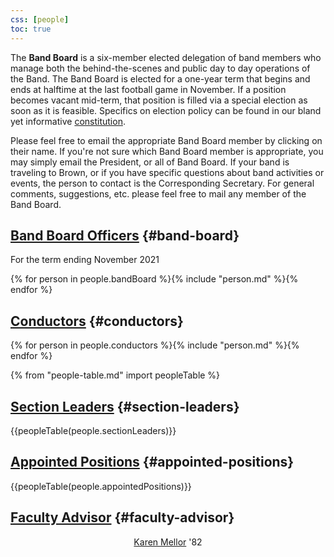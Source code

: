 ```yaml
---
css: [people]
toc: true
---
```


The **Band Board** is a six-member elected delegation of band members who manage both the behind-the-scenes and public day to day operations of the Band. The Band Board is elected for a one-year term that begins and ends at halftime at the last football game in November. If a position becomes vacant mid-term, that position is filled via a special election as soon as it is feasible. Specifics on election policy can be found in our bland yet informative [constitution](/constitution).

Please feel free to email the appropriate Band Board member by clicking on their name. If you're not sure which Band Board member is appropriate, you may simply email the President, or all of Band Board. If your band is traveling to Brown, or if you have specific questions about band activities or events, the person to contact is the Corresponding Secretary. For general comments, suggestions, etc. please feel free to mail any member of the Band Board.

## [Band Board Officers](/constitution#IIIA) {#band-board}

For the term ending November 2021

{% for person in people.bandBoard %}{% include "person.md" %}{% endfor %}

## [Conductors](/constitution#IIIC1) {#conductors}

{% for person in people.conductors %}{% include "person.md" %}{% endfor %}

{% from "people-table.md" import peopleTable %}

## [Section Leaders](/constitution#IIIB) {#section-leaders}

{{peopleTable(people.sectionLeaders)}}

## [Appointed Positions](/constitution#IIIC) {#appointed-positions}

{{peopleTable(people.appointedPositions)}}

## [Faculty Advisor](/constitution#VI) {#faculty-advisor}

<center>

[Karen Mellor](kmellor@alumni.brown.edu) '82</center>
